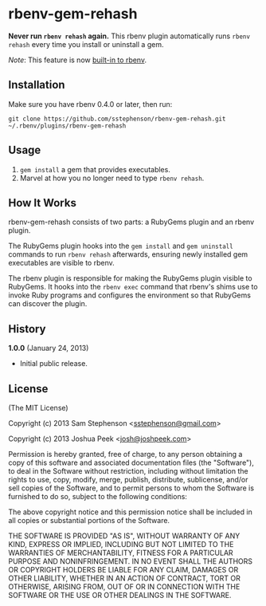 # rbenv-gem-rehash

**Never run `rbenv rehash` again.** This rbenv plugin automatically
runs `rbenv rehash` every time you install or uninstall a gem.

*Note*: This feature is now [built-in to rbenv](https://github.com/sstephenson/rbenv/pull/638).

## Installation

Make sure you have rbenv 0.4.0 or later, then run:

    git clone https://github.com/sstephenson/rbenv-gem-rehash.git ~/.rbenv/plugins/rbenv-gem-rehash

## Usage

1. `gem install` a gem that provides executables.
2. Marvel at how you no longer need to type `rbenv rehash`.

## How It Works

rbenv-gem-rehash consists of two parts: a RubyGems plugin and an rbenv
plugin.

The RubyGems plugin hooks into the `gem install` and `gem uninstall`
commands to run `rbenv rehash` afterwards, ensuring newly installed
gem executables are visible to rbenv.

The rbenv plugin is responsible for making the RubyGems plugin visible
to RubyGems. It hooks into the `rbenv exec` command that rbenv's shims
use to invoke Ruby programs and configures the environment so that
RubyGems can discover the plugin.

## History

**1.0.0** (January 24, 2013)

* Initial public release.

## License

(The MIT License)

Copyright (c) 2013 Sam Stephenson <<sstephenson@gmail.com>>

Copyright (c) 2013 Joshua Peek <<josh@joshpeek.com>>

Permission is hereby granted, free of charge, to any person obtaining
a copy of this software and associated documentation files (the
"Software"), to deal in the Software without restriction, including
without limitation the rights to use, copy, modify, merge, publish,
distribute, sublicense, and/or sell copies of the Software, and to
permit persons to whom the Software is furnished to do so, subject to
the following conditions:

The above copyright notice and this permission notice shall be
included in all copies or substantial portions of the Software.

THE SOFTWARE IS PROVIDED "AS IS", WITHOUT WARRANTY OF ANY KIND,
EXPRESS OR IMPLIED, INCLUDING BUT NOT LIMITED TO THE WARRANTIES OF
MERCHANTABILITY, FITNESS FOR A PARTICULAR PURPOSE AND
NONINFRINGEMENT. IN NO EVENT SHALL THE AUTHORS OR COPYRIGHT HOLDERS BE
LIABLE FOR ANY CLAIM, DAMAGES OR OTHER LIABILITY, WHETHER IN AN ACTION
OF CONTRACT, TORT OR OTHERWISE, ARISING FROM, OUT OF OR IN CONNECTION
WITH THE SOFTWARE OR THE USE OR OTHER DEALINGS IN THE SOFTWARE.
